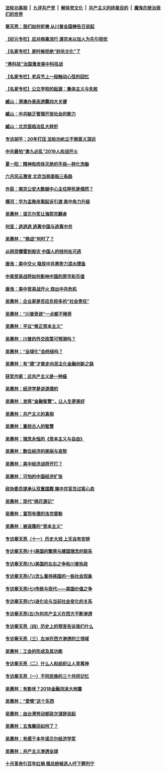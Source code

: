 

####  [法轮功真相](../../../../basic/blob/master/README.md?t=07080931) &nbsp;|&nbsp; [九评共产党](../../../../9ping.md/blob/master/README.md?t=07080931) &nbsp;|&nbsp; [解体党文化](../../../../jtdwh.md/blob/master/README.md?t=07080931)  &nbsp;|&nbsp; [共产主义的终极目的](../../../../gczydzjmd.md/blob/master/README.md?t=07080931) &nbsp;|&nbsp; [魔鬼在统治我们的世界](../../../../mgztzwmdsj.md/blob/master/README.md?t=07080931) 

#### [章天亮：我们如何祈祷 从川普全国祷告日说起](../pages/nsc423/n11944627.md?t=07080931) 

#### [【纪元专栏】应对病毒流行 渥京未以加人为先引担忧](../pages/nsc423/n11875714.md?t=07080931) 

#### [【名家专栏】是时候拒绝“封杀文化”了](../pages/nsc423/n11814093.md?t=07080931) 

#### [“黑科技”治国激发美中科技战](../pages/nsc423/n11638056.md?t=07080931) 

#### [【名家专栏】老兵节上一段触动心弦的回忆](../pages/nsc423/n11646016.md?t=07080931) 

#### [【名家专栏】公立学校的起源：集体主义与失败](../pages/nsc423/n11601833.md?t=07080931) 

#### [臧山：港澳办表态透露四大关键](../pages/nsc423/n11421628.md?t=07080931) 

#### [臧山：中共缺乏管理开放社会的能力](../pages/nsc423/n11407457.md?t=07080931) 

#### [臧山：北京面临治乱大转折](../pages/nsc423/n11406895.md?t=07080931) 

#### [专访胡平：20年打压 法轮功屹立不倒意义深远](../pages/nsc423/n11398800.md?t=07080931) 

#### [中共最怕“逢九必乱”2019人权战开火](../pages/nsc423/n11385248.md?t=07080931) 

#### [夏一阳：精神和肉体灭绝的手段—转化洗脑](../pages/nsc423/n11368250.md?t=07080931) 

#### [六月风云激变 北京当局面临三条路](../pages/nsc423/n11313668.md?t=07080931) 

#### [许茹：南京公安大数据中心主任猝死是偶然？](../pages/nsc423/n11064744.md?t=07080931) 

#### [横河：华为孟晚舟案起诉引渡 美中角力升级](../pages/nsc423/n11027230.md?t=07080931) 

#### [吴惠林：诺贝尔奖让海耶克翻身](../pages/nsc423/n10890049.md?t=07080931) 

#### [何坚：逃逃逃 逃离中国与逃离中共](../pages/nsc423/n10592891.md?t=07080931) 

#### [吴惠林：“商战”何时了？](../pages/nsc423/n10573558.md?t=07080931) 

#### [从网贷爆雷到股灾 中国人的钱何处可逃](../pages/nsc423/n10572800.md?t=07080931) 

#### [唐浩：美中交火 隐现中共黑势力混水摸鱼](../pages/nsc423/n10544040.md?t=07080931) 

#### [中美贸易战将如何影响中国的房市和币值](../pages/nsc423/n10543697.md?t=07080931) 

#### [唐浩：美中贸易战开火 烧出中共危机](../pages/nsc423/n10540126.md?t=07080931) 

#### [吴惠林：企业家是否应负较多的“社会责任”](../pages/nsc423/n10535022.md?t=07080931) 

#### [吴惠林：“川普奇迹”一点都不稀奇](../pages/nsc423/n10512808.md?t=07080931) 

#### [吴惠林：平议“修正资本主义”](../pages/nsc423/n10495724.md?t=07080931) 

#### [吴惠林：川普的外交政策可预测吗？](../pages/nsc423/n10462387.md?t=07080931) 

#### [吴惠林：“全球化”会终结吗？](../pages/nsc423/n10452838.md?t=07080931) 

#### [吴惠林：有“德”才能走向民主化金融创新之路](../pages/nsc423/n10432292.md?t=07080931) 

#### [获奖作家：这共产主义是一种癌](../pages/nsc423/n10431541.md?t=07080931) 

#### [吴惠林：经济学是讲道德的](../pages/nsc423/n10398014.md?t=07080931) 

#### [吴惠林：发挥“金融智慧”，让人生更美好](../pages/nsc423/n10375019.md?t=07080931) 

#### [吴惠林：共产主义的真相](../pages/nsc423/n10351394.md?t=07080931) 

#### [吴惠林：重拾古人的智慧](../pages/nsc423/n10337691.md?t=07080931) 

#### [吴惠林：理念永恒的《资本主义与自由》](../pages/nsc423/n10316274.md?t=07080931) 

#### [吴惠林：数位经济的美丽与哀愁](../pages/nsc423/n10292946.md?t=07080931) 

#### [吴惠林：美中经济战将开打？](../pages/nsc423/n10258825.md?t=07080931) 

#### [吴惠林：可怕的中国经济扩张](../pages/nsc423/n10219147.md?t=07080931) 

#### [政协委员提承认双重国籍 揭中共官员过客心态](../pages/nsc423/n10208809.md?t=07080931) 

#### [吴惠林：现代“桃花源记”](../pages/nsc423/n10185234.md?t=07080931) 

#### [吴惠林：富而有德的洛克斐勒](../pages/nsc423/n10142264.md?t=07080931) 

#### [吴惠林：被诬蔑的“资本主义”](../pages/nsc423/n10124816.md?t=07080931) 

#### [专访章天亮（十一）历史大戏 上天自有安排](../pages/nsc423/n10094905.md?t=07080931) 

#### [专访章天亮(十)美国的繁荣与建国理念的联系](../pages/nsc423/n10094899.md?t=07080931) 

#### [专访章天亮(九)美国的左右之争和川普执政](../pages/nsc423/n10094889.md?t=07080931) 

#### [专访章天亮(八)怎么看待美国的一些社会现象](../pages/nsc423/n10094857.md?t=07080931) 

#### [专访章天亮(七)传统与现代——美国价值之争](../pages/nsc423/n10093140.md?t=07080931) 

#### [专访章天亮(六)进化论与当前社会变化的关系](../pages/nsc423/n10092036.md?t=07080931) 

#### [专访章天亮(五)为何共产主义在西方不断渗透](../pages/nsc423/n10083620.md?t=07080931) 

#### [专访章天亮（四）历史上的预言告诉我们什么](../pages/nsc423/n10083606.md?t=07080931) 

#### [专访章天亮（三）左派在西方渗透的三领域](../pages/nsc423/n10081115.md?t=07080931) 

#### [吴惠林：工会的形成及其功能](../pages/nsc423/n10080633.md?t=07080931) 

#### [专访章天亮（二）什么人和组织让人背离神](../pages/nsc423/n10076637.md?t=07080931) 

#### [专访章天亮（一）不同民族的三个共同记忆](../pages/nsc423/n10074188.md?t=07080931) 

#### [吴惠林：有影呒？2018金融泡沫大地震](../pages/nsc423/n10040534.md?t=07080931) 

#### [吴惠林：“爱情”这个东西](../pages/nsc423/n10019423.md?t=07080931) 

#### [吴惠林：由台湾劳动部政次请辞说起](../pages/nsc423/n9979679.md?t=07080931) 

#### [吴惠林：五鬼搬运如何了？](../pages/nsc423/n9925338.md?t=07080931) 

#### [吴惠林：有感于本年诺贝尔经济学奖](../pages/nsc423/n9871883.md?t=07080931) 

#### [吴惠林：共产主义渗透全球](../pages/nsc423/n9812748.md?t=07080931) 

#### [十月革命引百年红祸 俄总统候选人吁下葬列宁](../pages/nsc423/n9810182.md?t=07080931) 

